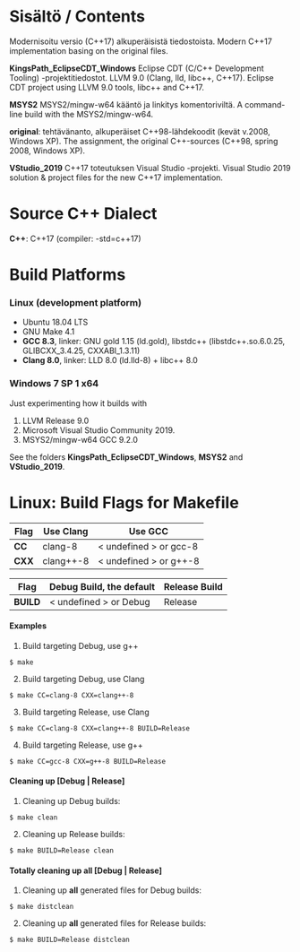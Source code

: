 # Sisältö / Contents

Modernisoitu versio (C++17) alkuperäisistä tiedostoista. 
Modern C++17 implementation basing on the original files.

**KingsPath_EclipseCDT_Windows** Eclipse CDT (C/C++ Development Tooling) -projektitiedostot. LLVM 9.0 (Clang, lld, libc++, C++17).
Eclipse CDT project using LLVM 9.0 tools, libc++ and C++17.

**MSYS2** MSYS2/mingw-w64 kääntö ja linkitys komentoriviltä. A command-line build with the MSYS2/mingw-w64.

**original**: tehtävänanto, alkuperäiset C++98-lähdekoodit (kevät v.2008, Windows XP). 
The assignment, the original C++-sources (C++98, spring 2008, Windows XP).

**VStudio_2019** C++17 toteutuksen Visual Studio -projekti. 
Visual Studio 2019 solution & project files for the new C++17 implementation.

# Source C++ Dialect

**C++**: C++17 (compiler: -std=c++17)

# Build Platforms
### Linux (development platform)
- Ubuntu 18.04 LTS
- GNU Make 4.1
- **GCC 8.3**, linker: GNU gold 1.15 (ld.gold), libstdc++ (libstdc++.so.6.0.25, GLIBCXX_3.4.25, CXXABI_1.3.11)
- **Clang 8.0**, linker: LLD 8.0  (ld.lld-8) + libc++ 8.0

### Windows 7 SP 1 x64

Just experimenting how it builds with  
   1) LLVM Release 9.0
   2) Microsoft Visual Studio Community 2019.  
   3) MSYS2/mingw-w64 GCC 9.2.0  

See the folders **KingsPath_EclipseCDT_Windows**, **MSYS2** and **VStudio_2019**.

# Linux: Build Flags for Makefile


Flag |Use Clang | Use GCC
----|----|----
**CC**  | clang-8 | < undefined > or gcc-8
**CXX**  | clang++-8 | < undefined > or g++-8

Flag | Debug Build, the default | Release Build
----|----|----
**BUILD**  |  < undefined > or Debug |  Release

#### Examples
1. Build targeting Debug, use g++
```Shell Session
$ make
```

2. Build targeting Debug, use Clang
```Shell Session
$ make CC=clang-8 CXX=clang++-8
```

3. Build targeting Release, use Clang
```Shell Session
$ make CC=clang-8 CXX=clang++-8 BUILD=Release
```

4. Build targeting Release, use g++
```Shell Session
$ make CC=gcc-8 CXX=g++-8 BUILD=Release
```
#### Cleaning up [Debug | Release]
1. Cleaning up Debug builds:
```Shell Session
$ make clean
```

2. Cleaning up Release builds:
```Shell Session
$ make BUILD=Release clean
```
#### Totally cleaning up all [Debug | Release]
1. Cleaning up **all** generated files for Debug builds:
```Shell Session
$ make distclean
```

2. Cleaning up **all** generated files for Release builds:
```Shell Session
$ make BUILD=Release distclean
```

